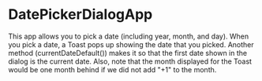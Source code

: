 # DatePickerDialogApp
This app allows you to pick a date (including year, month, and day). When you pick a date, a Toast pops up showing the date that you picked. Another method (currentDateDefault()) makes it so that the first date shown in the dialog is the current date. Also, note that the month displayed for the Toast would be one month behind if we did not add "+1" to the month.
